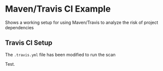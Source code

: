 # Maven/Travis CI Example        

Shows a working setup for using Maven/Travis to analyze the risk of project dependencies

## Travis CI Setup

The `.travis.yml` file has been modified to run the scan

Test.
